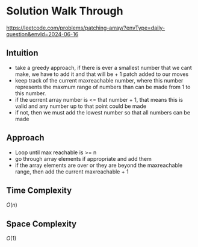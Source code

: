 # Solution Walk Through
https://leetcode.com/problems/patching-array/?envType=daily-question&envId=2024-06-16

## Intuition
- take a greedy approach, if there is ever a smallest number that we cant make, we have to add it and that will be + 1 patch added to our moves
- keep track of the current maxreachable number, where this number represents the maxmum range of numbers than can be made from 1 to this number.
- if the ucrrent array number is <= that number + 1, that means this is valid and any number up to that point could be made
- if not, then we must add the lowest number so that all numbers can be made

## Approach
- Loop until max reachable is >= n
- go through array elements if appropriate and add them
- if the array elements are over or they are beyond the maxreachable range, then add the current maxreachable + 1


## Time Complexity
$O(n)$

## Space Complexity
$O(1)$



